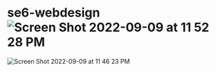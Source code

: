 # se6-webdesign![Screen Shot 2022-09-09 at 11 52 28 PM](https://user-images.githubusercontent.com/77071935/189428064-63dfbed7-7555-4250-950e-7b2ababdfd12.png)
![Screen Shot 2022-09-09 at 11 46 23 PM](https://user-images.githubusercontent.com/77071935/189428072-0e43df96-7738-429a-9032-c65ffef98f17.png)
